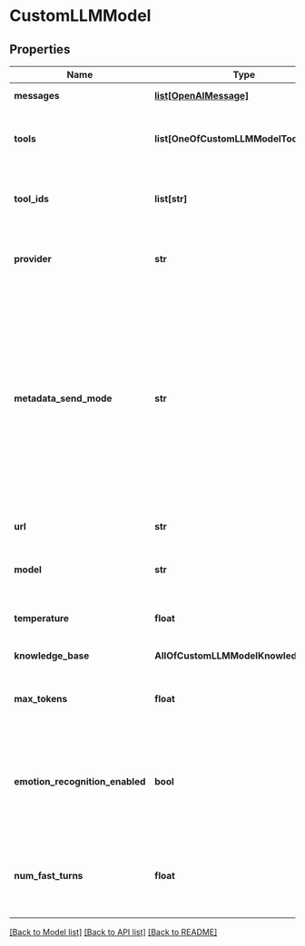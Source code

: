 # CustomLLMModel

## Properties
Name | Type | Description | Notes
------------ | ------------- | ------------- | -------------
**messages** | [**list[OpenAIMessage]**](OpenAIMessage.md) | This is the starting state for the conversation. | [optional] 
**tools** | **list[OneOfCustomLLMModelToolsItems]** | These are the tools that the assistant can use during the call. To use existing tools, use &#x60;toolIds&#x60;.  Both &#x60;tools&#x60; and &#x60;toolIds&#x60; can be used together. | [optional] 
**tool_ids** | **list[str]** | These are the tools that the assistant can use during the call. To use transient tools, use &#x60;tools&#x60;.  Both &#x60;tools&#x60; and &#x60;toolIds&#x60; can be used together. | [optional] 
**provider** | **str** | This is the provider that will be used for the model. Any service, including your own server, that is compatible with the OpenAI API can be used. | 
**metadata_send_mode** | **str** | This determines whether metadata is sent in requests to the custom provider.  - &#x60;off&#x60; will not send any metadata. payload will look like &#x60;{ messages }&#x60; - &#x60;variable&#x60; will send &#x60;assistant.metadata&#x60; as a variable on the payload. payload will look like &#x60;{ messages, metadata }&#x60; - &#x60;destructured&#x60; will send &#x60;assistant.metadata&#x60; fields directly on the payload. payload will look like &#x60;{ messages, ...metadata }&#x60;  Further, &#x60;variable&#x60; and &#x60;destructured&#x60; will send &#x60;call&#x60;, &#x60;phoneNumber&#x60;, and &#x60;customer&#x60; objects in the payload.  Default is &#x60;variable&#x60;. | [optional] 
**url** | **str** | These is the URL we&#x27;ll use for the OpenAI client&#x27;s &#x60;baseURL&#x60;. Ex. https://openrouter.ai/api/v1 | 
**model** | **str** | This is the name of the model. Ex. cognitivecomputations/dolphin-mixtral-8x7b | 
**temperature** | **float** | This is the temperature that will be used for calls. Default is 0 to leverage caching for lower latency. | [optional] 
**knowledge_base** | **AllOfCustomLLMModelKnowledgeBase** | These are the options for the knowledge base. | [optional] 
**max_tokens** | **float** | This is the max number of tokens that the assistant will be allowed to generate in each turn of the conversation. Default is 250. | [optional] 
**emotion_recognition_enabled** | **bool** | This determines whether we detect user&#x27;s emotion while they speak and send it as an additional info to model.  Default &#x60;false&#x60; because the model is usually are good at understanding the user&#x27;s emotion from text.  @default false | [optional] 
**num_fast_turns** | **float** | This sets how many turns at the start of the conversation to use a smaller, faster model from the same provider before switching to the primary model. Example, gpt-3.5-turbo if provider is openai.  Default is 0.  @default 0 | [optional] 

[[Back to Model list]](../README.md#documentation-for-models) [[Back to API list]](../README.md#documentation-for-api-endpoints) [[Back to README]](../README.md)

